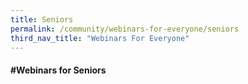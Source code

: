 ```yaml
---
title: Seniors
permalink: /community/webinars-for-everyone/seniors
third_nav_title: "Webinars For Everyone"
---
```

#### **\#Webinars for Seniors**
